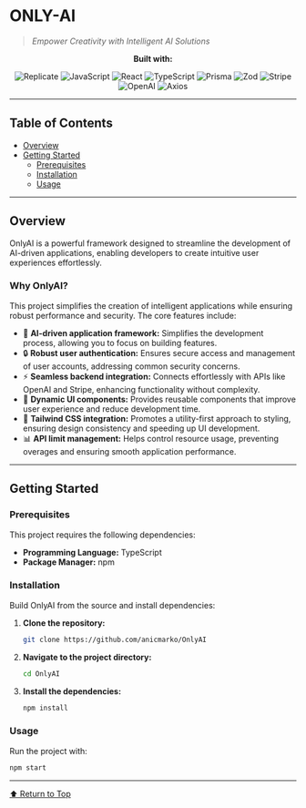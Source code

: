 # ONLY-AI

> *Empower Creativity with Intelligent AI Solutions*

<div align="center">
  
  **Built with:**
  
  ![Replicate](https://img.shields.io/badge/Replicate-000000.svg?style=flat&logo=Replicate&logoColor=white)
  ![JavaScript](https://img.shields.io/badge/JavaScript-F7DF1E.svg?style=flat&logo=JavaScript&logoColor=black)
  ![React](https://img.shields.io/badge/React-61DAFB.svg?style=flat&logo=React&logoColor=black)
  ![TypeScript](https://img.shields.io/badge/TypeScript-3178C6.svg?style=flat&logo=TypeScript&logoColor=white)
  ![Prisma](https://img.shields.io/badge/Prisma-2D3748.svg?style=flat&logo=Prisma&logoColor=white)
  ![Zod](https://img.shields.io/badge/Zod-3E67B1.svg?style=flat&logo=Zod&logoColor=white)
  ![Stripe](https://img.shields.io/badge/Stripe-635BFF.svg?style=flat&logo=Stripe&logoColor=white)
  ![OpenAI](https://img.shields.io/badge/OpenAI-412991.svg?style=flat&logo=OpenAI&logoColor=white)
  ![Axios](https://img.shields.io/badge/Axios-5A29E4.svg?style=flat&logo=Axios&logoColor=white)  
</div>

---

## Table of Contents
- [Overview](#overview)
- [Getting Started](#getting-started)
  - [Prerequisites](#prerequisites)
  - [Installation](#installation)
  - [Usage](#usage)

---

## Overview
OnlyAI is a powerful framework designed to streamline the development of AI-driven applications, enabling developers to create intuitive user experiences effortlessly.

### Why OnlyAI?
This project simplifies the creation of intelligent applications while ensuring robust performance and security. The core features include:

- 🎨 **AI-driven application framework:** Simplifies the development process, allowing you to focus on building features.
- 🔒 **Robust user authentication:** Ensures secure access and management of user accounts, addressing common security concerns.
- ⚡ **Seamless backend integration:** Connects effortlessly with APIs like OpenAI and Stripe, enhancing functionality without complexity.
- 🎉 **Dynamic UI components:** Provides reusable components that improve user experience and reduce development time.
- 🌈 **Tailwind CSS integration:** Promotes a utility-first approach to styling, ensuring design consistency and speeding up UI development.
- 📊 **API limit management:** Helps control resource usage, preventing overages and ensuring smooth application performance.

---

## Getting Started

### Prerequisites
This project requires the following dependencies:

- **Programming Language:** TypeScript
- **Package Manager:** npm

### Installation
Build OnlyAI from the source and install dependencies:

1. **Clone the repository:**
   ```sh
   git clone https://github.com/anicmarko/OnlyAI
   ```
2. **Navigate to the project directory:**
   ```sh
   cd OnlyAI
   ```
3. **Install the dependencies:**
   ```sh
   npm install
   ```

### Usage
Run the project with:
   ```sh
   npm start
   ```
---

[⬆ Return to Top](#top)

